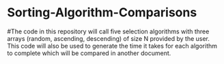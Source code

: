 # Sorting-Algorithm-Comparisons
#The code in this repository will call five selection algorithms with three arrays (random, ascending, descending) of size N provided by the user. This code will also be used to generate the time it takes for each algorithm to complete which will be compared in another document.
